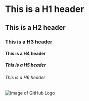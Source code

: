 # This is a H1 header 
## This is a H2 header
### This is a H3 header
#### This is a H4 header
##### This is a H5 header
###### This is a H6 header

![Image of GitHub Logo](https://github.githubassets.com/images/modules/logos_page/GitHub-Mark.png)
